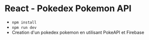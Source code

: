 # React - Pokedex Pokemon API

- `npm install`
- `npm run dev`
- Creation d'un pokedex pokemon en utilisant PokeAPI et Firebase
